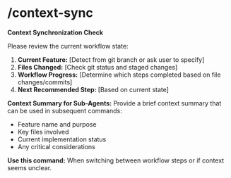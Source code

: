 # /context-sync

**Context Synchronization Check**

Please review the current workflow state:

1. **Current Feature:** [Detect from git branch or ask user to specify]
2. **Files Changed:** [Check git status and staged changes]
3. **Workflow Progress:** [Determine which steps completed based on file changes/commits]
4. **Next Recommended Step:** [Based on current state]

**Context Summary for Sub-Agents:**
Provide a brief context summary that can be used in subsequent commands:
- Feature name and purpose
- Key files involved
- Current implementation status
- Any critical considerations

**Use this command:** When switching between workflow steps or if context seems unclear.

